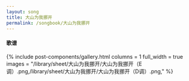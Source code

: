 ```yaml
---
layout: song
title: 大山为我挪开
permalink: /songbook/大山为我挪开
---
```


#### 歌谱

{% include post-components/gallery.html
    columns = 1
    full_width = true
    images = "/library/sheet/大山为我挪开/大山为我挪开（E调）.png,/library/sheet/大山为我挪开/大山为我挪开（D调）.png,"
%}
